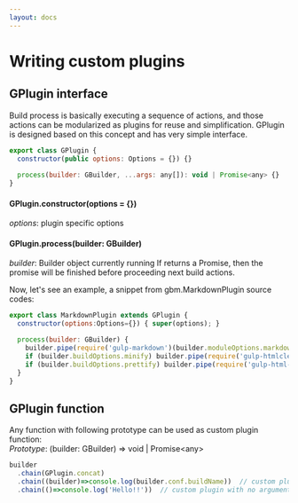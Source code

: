 ```yaml
---
layout: docs
---
```

# Writing custom plugins

## GPlugin interface
Build process is basically executing a sequence of actions, and those actions can be modularized as plugins for reuse and simplification. GPlugin is designed based on this concept and has very simple interface.

```javascript
export class GPlugin {
  constructor(public options: Options = {}) {}
  
  process(builder: GBuilder, ...args: any[]): void | Promise<any> {}
}
```

#### GPlugin.constructor(options = {})
*options*: plugin specific options

#### GPlugin.process(builder: GBuilder)
*builder*: Builder object currently running
If returns a Promise, then the promise will be finished before proceeding next build actions.

Now, let's see an example, a snippet from gbm.MarkdownPlugin source codes:
```javascript
export class MarkdownPlugin extends GPlugin {
  constructor(options:Options={}) { super(options); }

  process(builder: GBuilder) {
    builder.pipe(require('gulp-markdown')(builder.moduleOptions.markdown));
    if (builder.buildOptions.minify) builder.pipe(require('gulp-htmlclean')(builder.moduleOptions.htmlmin));
    if (builder.buildOptions.prettify) builder.pipe(require('gulp-html-prettify')(builder.moduleOptions.htmlPrettify));
  }
}
```

## GPlugin function
Any function with following prototype can be used as custom plugin function:<br>
*Prototype*: (builder: GBuilder) =\> void | Promise\<any\>
```javascript
builder
  .chain(GPlugin.concat)
  .chain((builder)=>console.log(builder.conf.buildName))  // custom plugin using builder argument
  .chain(()=>console.log('Hello!!'))  // custom plugin with no argument
```